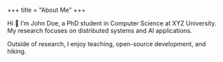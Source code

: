 +++
title = "About Me"
+++

Hi 👋 I’m John Doe, a PhD student in Computer Science at XYZ University.  
My research focuses on distributed systems and AI applications.

Outside of research, I enjoy teaching, open-source development, and hiking.
